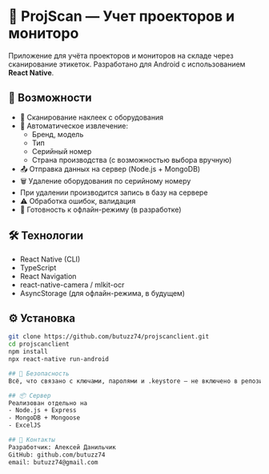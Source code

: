 # 📱 ProjScan — Учет проекторов и мониторо

Приложение для учёта проекторов и мониторов на складе через сканирование этикеток. Разработано для Android с использованием **React Native**.

## 🚀 Возможности

- 📸 Сканирование наклеек с оборудования
- 🧠 Автоматическое извлечение:
  - Бренд, модель
  - Тип 
  - Серийный номер
  - Страна производства (с возможностью выбора вручную)
- 📤 Отправка данных на сервер (Node.js + MongoDB)
- 🗑️ Удаление оборудования по серийному номеру
- При удалении производится запись в базу на сервере 
- ⚠️ Обработка ошибок, валидация
- 📶 Готовность к офлайн-режиму (в разработке)

## 🛠️ Технологии

- React Native (CLI)
- TypeScript
- React Navigation
- react-native-camera / mlkit-ocr
- AsyncStorage (для офлайн-режима, в будущем)

## ⚙️ Установка

```bash
git clone https://github.com/butuzz74/projscanclient.git
cd projscanclient
npm install
npx react-native run-android

## 🔐 Безопасность
Всё, что связано с ключами, паролями и .keystore — не включено в репозиторий.

## 📦 Сервер
Реализован отдельно на
- Node.js + Express
- MongoDB + Mongoose
- ExcelJS

## 📧 Контакты
Разработчик: Алексей Данильчик
GitHub: github.com/butuzz74
email: butuzz74@gmail.com
